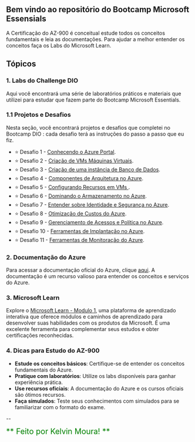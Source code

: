 ## Bem vindo ao repositório do Bootcamp Microsoft Essensials

A Certificação do AZ-900 é conceitual estude todos os conceitos fundamentais e leia as documentações. Para ajudar a melhor entender os conceitos faça os Labs do Microsoft Learn. 

## Tópicos

### 1. Labs do Challenge DIO
Aqui você encontrará uma série de laboratórios práticos e materiais que utilizei para estudar que fazem parte do Bootcamp Microsoft Essentials.

### 1.1 Projetos e Desafios
Nesta seção, você encontrará projetos e desafios que completei no Bootcamp DIO : cada desafio terá as instruções do passo a passo que eu fiz.

- ⭐ Desafio 1 - [Conhecendo o Azure Portal](https://github.com/clouder-km/Challenge-Azure-Dio/blob/main/1%20-%20AZURE%20PORTAL.md). 
- ⭐ Desafio 2 - [Criação de VMs Máquinas Virtuais](https://github.com/clouder-km/Challenge-Azure-Dio/blob/main/2%20-%20Virtual%20Machine.md).
- ⭐ Desafio 3 - [Criação de uma instância de Banco de Dados](https://github.com/clouder-km/Challenge-Azure-Dio/blob/main/3%20-%20Banco%20de%20dados.md).
- ⭐ Desafio 4 - [Componentes de Arquitetura no Azure](https://github.com/clouder-km/Challenge-Azure-Dio/blob/main/4%20-%20Componentes%20de%20Arquitetura%20no%20Azure.md).
- ⭐ Desafio 5 - [Configurando Recursos em VMs ](https://github.com/clouder-km/Challenge-Azure-Dio/blob/main/5%20-%20Configurando%20recursos%20em%20Maquina%20Virtual.md).
- ⭐ Desafio 6 - [Dominando o Armazenamento no Azure](https://github.com/clouder-km/Challenge-Azure-Dio/blob/main/6%20-%20Configurar%20Armazenamento%20(Storage).md).
- ⭐ Desafio 7 - [Entender sobre Identidade e Segurança no Azure](https://github.com/clouder-km/Challenge-Azure-Dio/blob/main/7%20-%20Microsoft%20Entra%20ID%20e%20Security.md).
- ⭐ Desafio 8 - [Otimização de Custos do Azure](https://gihub.com).
- ⭐ Desafio 9 - [Gerenciamento de Acessos e Política no Azure](https://gihub.com).
- ⭐ Desafio 10 - [Ferramentas de Implantação no Azure](https://gihub.com).
- ⭐ Desafio 11 - [Ferramentas de Monitoração do Azure](https://gihub.com).


### 2. Documentação do Azure
Para acessar a documentação oficial do Azure, clique [aqui](https://learn.microsoft.com/pt-br/azure/). A documentação é um recurso valioso para entender os conceitos e serviços do Azure.

### 3. Microsoft Learn 

Explore o [Microsoft Learn - Modulo 1](https://learn.microsoft.com/en-us/training/modules/describe-azure-compute-networking-services/1-introduction), uma plataforma de aprendizado interativa que oferece módulos e caminhos de aprendizado para desenvolver suas habilidades com os produtos da Microsoft. É uma excelente ferramenta para complementar seus estudos e obter certificações reconhecidas.

### 4. Dicas para Estudo do AZ-900
- **Estude os conceitos básicos**: Certifique-se de entender os conceitos fundamentais do Azure.
- **Pratique com laboratórios**: Utilize os labs disponíveis para ganhar experiência prática.
- **Use recursos oficiais**: A documentação do Azure e os cursos oficiais são ótimos recursos.
- **Faça simulados**: Teste seus conhecimentos com simulados para se familiarizar com o formato do exame.

--

<span style="font-size: 1.5em; color: green;">** Feito por Kelvin Moura! **</span>
